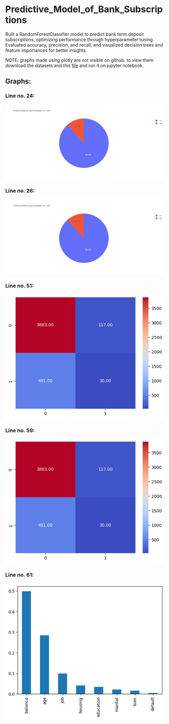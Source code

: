 # Predictive_Model_of_Bank_Subscriptions
Built a RandomForestClassifier model to predict bank term deposit subscriptions, optimizing performance through hyperparameter tuning. Evaluated accuracy, precision, and recall, and visualized decision trees and feature importances for better insights.


NOTE: graphs made using plotly are not visible on github. to view them download the datasets and this [file](https://github.com/Himanshu-Atri/Predictive_Model_of_Bank_Subscriptions/blob/main/Banking_subscription_model.ipynb) and run it on jupyter notebook.

## Graphs:
### Line no. 24:
![Line no. 24](https://github.com/Himanshu-Atri/Predictive_Model_of_Bank_Subscriptions/blob/main/newplot-1.png)

### Line no. 26:
![Line no. 26](https://github.com/Himanshu-Atri/Predictive_Model_of_Bank_Subscriptions/blob/main/newplot-2.png)

### Line no. 51:
![Line no. 51](https://github.com/Himanshu-Atri/Predictive_Model_of_Bank_Subscriptions/blob/main/plot-1.png)

### Line no. 59:
![Line no. 59](https://github.com/Himanshu-Atri/Predictive_Model_of_Bank_Subscriptions/blob/main/plot-2.png)

### Line no. 61:
![Line no. 61](https://github.com/Himanshu-Atri/Predictive_Model_of_Bank_Subscriptions/blob/main/plot-3.png)
